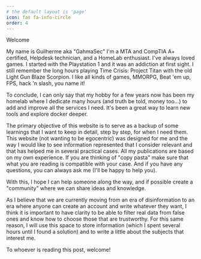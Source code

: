 ```yaml
---
# the default layout is 'page'
icon: fas fa-info-circle
order: 4
---
```


Welcome

My name is Guilherme aka "GahmaSec" I'm a MTA and CompTIA A+ certified, Helpdesk technician, and a HomeLab enthusiast. I've always loved games. I started with the Playstation 1 and it was an addiction at first sight. I still remember the long hours playing Time Crisis: Project Titan with the old Light Gun Blaze Scorpion.
I like all kinds of games, MMORPG, Beat 'em up, FPS, hack 'n slash, you name it!

To conclude, I can only say that my hobby for a few years now has been my homelab where I dedicate many hours (and truth be told, money too...) to add and improve all the services I need. It's been a great way to learn new tools and explore docker deeper.

The primary objective of this website is to serve as a backup of some learnings that I want to keep in detail, step by step, for when I need them.
This website (not wanting to be egocentric) was designed for me and the way I would like to see information represented that I consider relevant and that has helped me in several practical cases. All my publications are based on my own experience. If you are thinking of "copy pasta" make sure that what you are reading is compatible with your case. And if you have any questions, you can always ask me (I'll be happy to help you).

With this, I hope I can help someone along the way, and if possible create a "community" where we can share ideas and knowledge.

As I believe that we are currently moving from an era of disinformation to an era where anyone can create an account and write whatever they want, I think it is important to have clarity to be able to filter real data from false ones and know how to choose those that are trustworthy. For this same reason, I will use this space to store information (which I spent several hours until I found a solution) and to write a little about the subjects that interest me.

To whoever is reading this post, welcome!
